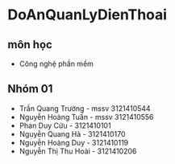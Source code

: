 # DoAnQuanLyDienThoai
## môn học
- Công nghệ phần mềm
## Nhóm 01
- Trần Quang Trường - mssv 3121410544
- Nguyễn Hoàng Tuấn - mssv 3121410556
- Phan Duy Cửu - 3121410101
- Nguyễn Quang Hà - 3121410170
- Nguyễn Hoàng Duy - 3121410119
- Nguyễn Thị Thu Hoài - 3121410206








